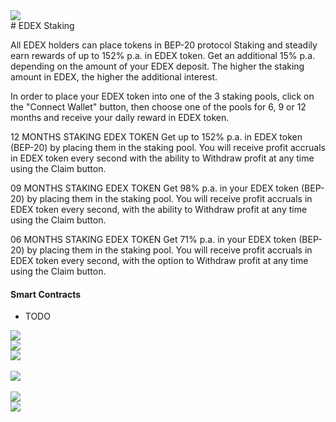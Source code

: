 <img src="https://euroswap.io/logo.svg" align="center">  
<br />
# EDEX Staking

All EDEX holders can place tokens in BEP-20 protocol Staking and steadily earn rewards of up to 152% p.a. in EDEX token. Get an additional 15% p.a. depending on the amount of your EDEX deposit. The higher the staking amount in EDEX, the higher the additional interest.

In order to place your EDEX token into one of the 3 staking pools, click on the "Connect Wallet" button, then choose one of the pools for 6, 9 or 12 months and receive your daily reward in EDEX token.

12 MONTHS STAKING EDEX TOKEN
Get up to 152% p.a. in EDEX token (BEP-20) by placing them in the staking pool. You will receive profit accruals in EDEX token every second with the ability to Withdraw profit at any time using the Claim button.

09 MONTHS STAKING EDEX TOKEN
Get 98% p.a. in your EDEX token (BEP-20) by placing them in the staking pool. You will receive profit accruals in EDEX token every second, with the ability to Withdraw profit at any time using the Claim button.

06 MONTHS STAKING EDEX TOKEN
Get 71% p.a. in your EDEX token (BEP-20) by placing them in the staking pool. You will receive profit accruals in EDEX token every second, with the option to Withdraw profit at any time using the Claim button.

#### Smart Contracts
- TODO



<img src="https://euroswap.io/github/staking.png" align="center">  
<br />
<img src="https://euroswap.io/github/total.png" align="center">  
<br /><img src="https://euroswap.io/github/main.png" align="center">  
<br />
<br /><img src="https://euroswap.io/github/deposit.png" align="center">  
<br />
<br /><img src="https://euroswap.io/github/succes.png" align="center">  
<br />
<img src="https://euroswap.io/github/modal.png" align="center">  
<br />


